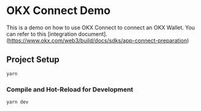 # OKX Connect Demo

This is a demo on how to use OKX Connect to connect an OKX Wallet. You can refer to this [integration document].(https://www.okx.com/web3/build/docs/sdks/app-connect-preparation)


## Project Setup

```sh
yarn
```

### Compile and Hot-Reload for Development

```sh
yarn dev
```
